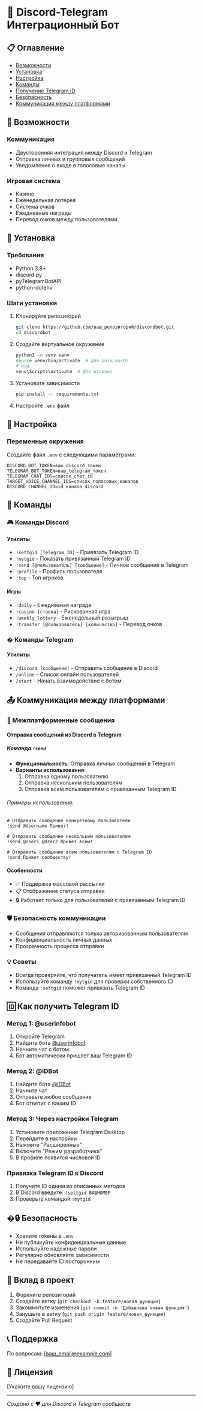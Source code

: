 # 🤖 Discord-Telegram Интеграционный Бот

## 📋 Оглавление
- [Возможности](#-возможности)
- [Установка](#-установка)
- [Настройка](#-настройка)
- [Команды](#-команды)
- [Получение Telegram ID](#-как-получить-telegram-id)
- [Безопасность](#-безопасность)
- [Коммуникация между платформами](#-коммуникация-между-платформами)

## 🌟 Возможности

### Коммуникация
- Двусторонняя интеграция между Discord и Telegram
- Отправка личных и групповых сообщений
- Уведомления о входе в голосовые каналы

### Игровая система
- Казино
- Еженедельная лотерея
- Система очков
- Ежедневные награды
- Перевод очков между пользователями

## 🚀 Установка

### Требования
- Python 3.8+
- discord.py
- pyTelegramBotAPI
- python-dotenv

### Шаги установки
1. Клонируйте репозиторий
   ```bash
   git clone https://github.com/ваш_репозиторий/discordbot.git
   cd discordbot
   ```

2. Создайте виртуальное окружение
   ```bash
   python3 -m venv venv
   source venv/bin/activate  # Для Unix/macOS
   # или
   venv\Scripts\activate  # Для Windows
   ```

3. Установите зависимости
   ```bash
   pip install -r requirements.txt
   ```

4. Настройте `.env` файл

## 🔧 Настройка

### Переменные окружения
Создайте файл `.env` с следующими параметрами:

```
DISCORD_BOT_TOKEN=ваш_discord_токен
TELEGRAM_BOT_TOKEN=ваш_telegram_токен
TELEGRAM_CHAT_IDS=список_chat_id
TARGET_VOICE_CHANNEL_IDS=список_голосовых_каналов
DISCORD_CHANNEL_ID=id_канала_discord
```

## 📜 Команды

### 🎮 Команды Discord
#### Утилиты
- `!settgid [Telegram ID]` - Привязать Telegram ID
- `!mytgid` - Показать привязанный Telegram ID
- `!send [@пользователь] [сообщение]` - Личное сообщение в Telegram
- `!profile` - Профиль пользователя
- `!top` - Топ игроков

#### Игры
- `!daily` - Ежедневная награда
- `!casino [ставка]` - Рискованная игра
- `!weekly_lottery` - Еженедельный розыгрыш
- `!transfer [@пользователь] [количество]` - Перевод очков

### � Команды Telegram
#### Утилиты
- `/discord [сообщение]` - Отправить сообщение в Discord
- `/online` - Список онлайн пользователей
- `/start` - Начать взаимодействие с ботом

## 📤 Коммуникация между платформами

### 🔀 Межплатформенные сообщения

#### Отправка сообщений из Discord в Telegram

##### Команда `!send`
- **Функциональность**: Отправка личных сообщений в Telegram
- **Варианты использования**:
  1. Отправка одному пользователю
  2. Отправка нескольким пользователям
  3. Отправка всем пользователям с привязанным Telegram ID

###### Примеры использования:
```
# Отправить сообщение конкретному пользователю
!send @Username Привет!

# Отправить сообщение нескольким пользователям
!send @User1 @User2 Привет всем!

# Отправить сообщение всем пользователям с Telegram ID
!send Привет сообществу!
```

#### Особенности
- ✅ Поддержка массовой рассылки
- 📋 Отображение статуса отправки
- 🔒 Работает только для пользователей с привязанным Telegram ID

### 🛡️ Безопасность коммуникации
- Сообщения отправляются только авторизованным пользователям
- Конфиденциальность личных данных
- Прозрачность процесса отправки

### 💡 Советы
- Всегда проверяйте, что получатель имеет привязанный Telegram ID
- Используйте команду `!mytgid` для проверки собственного ID
- Команда `!settgid` поможет привязать Telegram ID

## 🆔 Как получить Telegram ID

### Метод 1: @userinfobot
1. Откройте Telegram
2. Найдите бота [@userinfobot](https://t.me/userinfobot)
3. Начните чат с ботом
4. Бот автоматически пришлет ваш Telegram ID

### Метод 2: @IDBot
1. Найдите бота [@IDBot](https://t.me/IDBot)
2. Начните чат
3. Отправьте любое сообщение
4. Бот ответит с вашим ID

### Метод 3: Через настройки Telegram
1. Установите приложение Telegram Desktop
2. Перейдите в настройки
3. Нажмите "Расширенные"
4. Включите "Режим разработчика"
5. В профиле появится числовой ID

### Привязка Telegram ID к Discord
1. Получите ID одним из описанных методов
2. В Discord введите: `!settgid ВАШНОМЕР`
3. Проверьте командой `!mytgid`

## �🔒 Безопасность
- Храните токены в `.env`
- Не публикуйте конфиденциальные данные
- Используйте надежные пароли
- Регулярно обновляйте зависимости
- Не передавайте ID посторонним

## 🤝 Вклад в проект
1. Форкните репозиторий
2. Создайте ветку (`git checkout -b feature/новая_функция`)
3. Закоммитьте изменения (`git commit -m 'Добавлена новая функция'`)
4. Запушьте в ветку (`git push origin feature/новая_функция`)
5. Создайте Pull Request

## 📞 Поддержка
По вопросам: [ваш_email@example.com]

## 📄 Лицензия
[Укажите вашу лицензию]

---
*Создано с ❤️ для Discord и Telegram сообществ*
